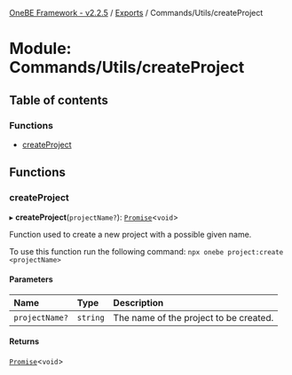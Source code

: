 [OneBE Framework - v2.2.5](../README.md) / [Exports](../modules.md) / Commands/Utils/createProject

# Module: Commands/Utils/createProject

## Table of contents

### Functions

- [createProject](Commands_Utils_createProject.md#createproject)

## Functions

### createProject

▸ **createProject**(`projectName?`): [`Promise`]( https://developer.mozilla.org/en-US/docs/Web/JavaScript/Reference/Global_Objects/Promise )<`void`\>

Function used to create a new project with a possible given name.

To use this function run the following command:
`npx onebe project:create <projectName>`

#### Parameters

| Name | Type | Description |
| :------ | :------ | :------ |
| `projectName?` | `string` | The name of the project to be created. |

#### Returns

[`Promise`]( https://developer.mozilla.org/en-US/docs/Web/JavaScript/Reference/Global_Objects/Promise )<`void`\>
